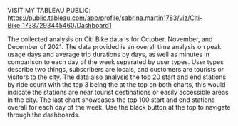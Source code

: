 VISIT MY TABLEAU PUBLIC:
https://public.tableau.com/app/profile/sabrina.martin1783/viz/Citi-Bike_17387293445460/Dashboard1

The collected analysis on Citi Bike data is for October, November, and December of 2021. 
The data provided is an overall time analysis on peak usage days and average trip durations by days, 
as well as minutes in comparison to each day of the week separated by user types. User types describe 
two things, subscribers are locals, and customers are tourists or visitors to the city. The data also 
analysis the top 20 start and end stations by ride count with the top 3 being the at the top on both charts, 
this would indicate the stations are near tourist destinations or easily accessible areas in the city. 
The last chart showcases the top 100 start and end stations overall for each day of the week. 
Use the black button at the top to navigate through the dashboards. 
